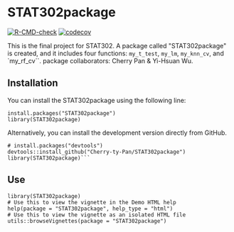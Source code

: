 
# STAT302package

<!-- badges: start -->
[![R-CMD-check](https://github.com/Cherry-ty-Pan/STAT302package/workflows/R-CMD-check/badge.svg)](https://github.com/Cherry-ty-Pan/STAT302package/actions)
[![codecov](https://codecov.io/gh/Cherry-ty-Pan/STAT302package/branch/master/graph/badge.svg?token=JV3CIKE762)](https://codecov.io/gh/Cherry-ty-Pan/STAT302package)
<!-- badges: end -->

This is the final project for STAT302. A package called "STAT302package" is created, and it includes four functions: `my_t_test`, `my_lm`, `my_knn_cv`, and `my_rf_cv``.
package collaborators: Cherry Pan & Yi-Hsuan Wu.

## Installation

You can install the STAT302package using the following line:

```{r}
install.packages("STAT302package")
library(STAT302package)
```
Alternatively, you can install the development version directly from GitHub.

```
# install.packages("devtools")
devtools::install_github("Cherry-ty-Pan/STAT302package")
library(STAT302package)```
```
## Use

```{r}
library(STAT302package)
# Use this to view the vignette in the Demo HTML help
help(package = "STAT302package", help_type = "html")
# Use this to view the vignette as an isolated HTML file
utils::browseVignettes(package = "STAT302package")
```

